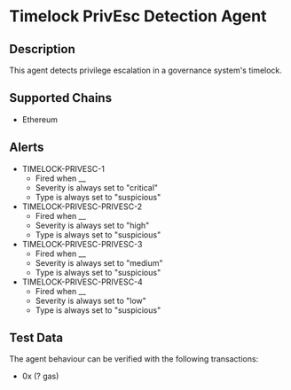 # Timelock PrivEsc Detection Agent

## Description

This agent detects privilege escalation in a governance system's timelock. 

## Supported Chains

- Ethereum

## Alerts

- TIMELOCK-PRIVESC-1
  - Fired when __
  - Severity is always set to "critical"
  - Type is always set to "suspicious"
- TIMELOCK-PRIVESC-PRIVESC-2
  - Fired when __
  - Severity is always set to "high"
  - Type is always set to "suspicious"
- TIMELOCK-PRIVESC-PRIVESC-3
  - Fired when __
  - Severity is always set to "medium"
  - Type is always set to "suspicious"
- TIMELOCK-PRIVESC-PRIVESC-4
  - Fired when __
  - Severity is always set to "low"
  - Type is always set to "suspicious"

## Test Data

The agent behaviour can be verified with the following transactions:

- 0x (? gas)
